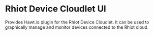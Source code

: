 # Rhiot Device Cloudlet UI

Provides Hawt.io plugin for the Rhiot Device Cloudlet. It can be used to graphically manage and monitor devices
connected to the Rhiot cloud.